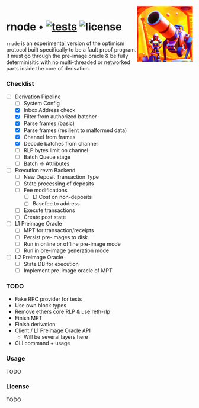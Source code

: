 <img align="right" width="150" height="150" top="100" src="./assets/rsnode.png">

# rnode • [![tests](https://github.com/trianglesphere/rnode/actions/workflows/test.yml/badge.svg?label=tests)](https://github.com/trianglesphere/rnode/actions/workflows/test.yml) ![license](https://img.shields.io/github/license/trianglesphere/rnode?label=license)

`rnode` is an experimental version of the optimism protocol built specifically to be
a fault proof program. It must go through the pre-image oracle & be fully determinisitic
with no multi-threaded or networked parts inside the core of derivation.

### Checklist

- [ ] Derivation Pipeline
    - [ ] System Config
    - [x] Inbox Address check
    - [x] Filter from authorized batcher
    - [x] Parse frames (basic)
    - [x] Parse frames (resilient to malformed data)
    - [x] Channel from frames
    - [x] Decode batches from channel
    - [ ] RLP bytes limit on channel
    - [ ] Batch Queue stage
    - [ ] Batch -> Attributes
- [ ] Execution revm Backend
    - [ ] New Deposit Transaction Type
    - [ ] State processing of deposits
    - [ ] Fee modifications
        - [ ] L1 Cost on non-deposits
        - [ ] Basefee to address
    - [ ] Execute transactions
    - [ ] Create post state
- [ ] L1 Preimage Oracle
    - [ ] MPT for transaction/receipts
    - [ ] Persist pre-images to disk
    - [ ] Run in online or offline pre-image mode
    - [ ] Run in pre-image generation mode
- [ ] L2 Preimage Oracle
    - [ ] State DB for execution
    - [ ] Implement pre-image oracle of MPT

### TODO

- Fake RPC provider for tests
- Use own block types
- Remove ethers core RLP & use reth-rlp
- Finish MPT
- Finish derivation
- Client / L1 Preimage Oracle API
    - Will be several layers here
- CLI command + usage

### Usage

TODO

### License

TODO

